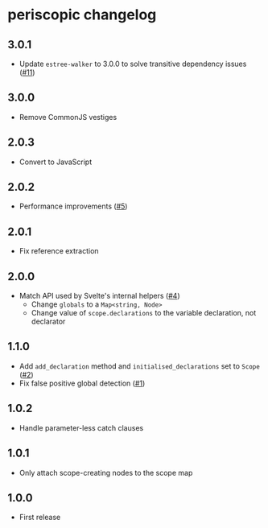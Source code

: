# periscopic changelog

## 3.0.1

* Update `estree-walker` to 3.0.0 to solve transitive dependency issues ([#11](https://github.com/Rich-Harris/periscopic/pull/11))

## 3.0.0

* Remove CommonJS vestiges

## 2.0.3

* Convert to JavaScript

## 2.0.2

* Performance improvements ([#5](https://github.com/Rich-Harris/periscopic/pull/5))

## 2.0.1

* Fix reference extraction

## 2.0.0

* Match API used by Svelte's internal helpers ([#4](https://github.com/Rich-Harris/periscopic/pull/4))
	* Change `globals` to a `Map<string, Node>`
	* Change value of `scope.declarations` to the variable declaration, not declarator

## 1.1.0

* Add `add_declaration` method and `initialised_declarations` set to `Scope` ([#2](https://github.com/Rich-Harris/periscopic/pull/2))
* Fix false positive global detection ([#1](https://github.com/Rich-Harris/periscopic/pull/1))

## 1.0.2

* Handle parameter-less catch clauses

## 1.0.1

* Only attach scope-creating nodes to the scope map

## 1.0.0

* First release